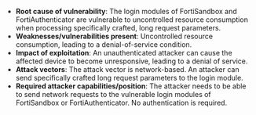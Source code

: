 - **Root cause of vulnerability**: The login modules of FortiSandbox and FortiAuthenticator are vulnerable to uncontrolled resource consumption when processing specifically crafted, long request parameters.
- **Weaknesses/vulnerabilities present**: Uncontrolled resource consumption, leading to a denial-of-service condition.
- **Impact of exploitation**: An unauthenticated attacker can cause the affected device to become unresponsive, leading to a denial of service.
- **Attack vectors**: The attack vector is network-based. An attacker can send specifically crafted long request parameters to the login module.
- **Required attacker capabilities/position**: The attacker needs to be able to send network requests to the vulnerable login modules of FortiSandbox or FortiAuthenticator. No authentication is required.